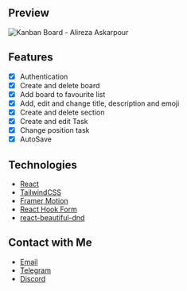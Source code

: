 ## Preview

![Kanban Board - Alireza Askarpour](https://i.ibb.co/VqWRD41/Kanban-board.png)

## Features

- [x] Authentication
- [x] Create and delete board
- [x] Add board to favourite list
- [x] Add, edit and change title, description and emoji
- [x] Create and delete section
- [x] Create and edit Task
- [x] Change position task
- [x] AutoSave 

## Technologies

- [React](https://reactjs.org)
- [TailwindCSS](http://tailwindcss.com)
- [Framer Motion](https://www.framer.com/motion)
- [React Hook Form](https://react-hook-form.com)
- [react-beautiful-dnd](https://github.com/atlassian/react-beautiful-dnd)

## Contact with Me

- [Email](mailto:askarpourdev@gmail.com)
- [Telegram](https://t.me/AlirezaAskarpour)
- [Discord](https://discord.com/users/846265766139527168)
